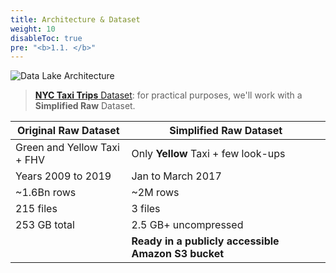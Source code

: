 ```yaml
---
title: Architecture & Dataset
weight: 10
disableToc: true
pre: "<b>1.1. </b>"
---
```



![Data Lake Architecture](/images/architecture/architecture.png?width=50pc)


> [**NYC Taxi Trips** Dataset](https://www1.nyc.gov/site/tlc/about/tlc-trip-record-data.page): for practical purposes, we'll work with a **Simplified Raw** Dataset.

| Original Raw Dataset | Simplified Raw Dataset |
|-----------------------------|--|
| Green and Yellow Taxi + FHV | Only **Yellow** Taxi + few look-ups |
| Years 2009 to 2019 | Jan to March 2017 |
| ~1.6Bn rows        | ~2M rows |
| 215 files          | 3 files |
| 253 GB total       | 2.5 GB+ uncompressed |
|             | **Ready in a publicly accessible Amazon S3 bucket** |